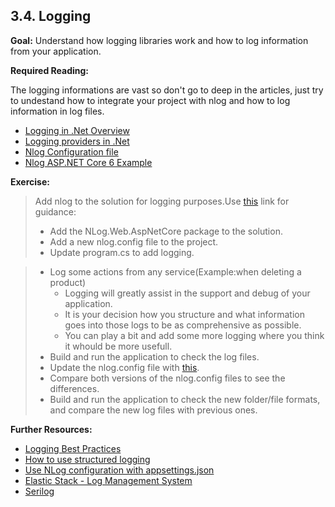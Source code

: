 ## 3.4. Logging

**Goal:** Understand how logging libraries work and how to log information from your application.

**Required Reading:**

The logging informations are vast so don't go to deep in the articles, just try to undestand how to integrate your project with nlog and how to log information in log files.

 - [Logging in .Net Overview](https://docs.microsoft.com/en-us/dotnet/core/extensions/logging?tabs=command-line)
 - [Logging providers in .Net](https://docs.microsoft.com/en-us/dotnet/core/extensions/logging-providers)
 - [Nlog Configuration file](https://github.com/NLog/NLog/wiki/Configuration-file)
 - [Nlog ASP.NET Core 6 Example](https://github.com/NLog/NLog.Web/tree/master/examples/ASP.NET%20Core%206)

**Exercise:**  
 > Add nlog to the solution for logging purposes.Use [this](https://github.com/NLog/NLog/wiki/Getting-started-with-ASP.NET-Core-6#2-create-a-nlogconfig-file) link for guidance:
 >- Add the NLog.Web.AspNetCore package to the solution.
 >- Add a new nlog.config file to the project.
 >- Update program.cs to add logging.

 >- Log some actions from any service(Example:when deleting a product)
 >    - Logging will greatly assist in the support and debug of your application.
 >    - It is your decision how you structure and what information goes into those logs to be as comprehensive as possible.
 >    - You can play a bit and add some more logging where you think it whould be more usefull.
 >- Build and run the application to check the log files.
 >- Update the nlog.config file with [this](https://github.com/msg-CareerPaths/csharp-training/blob/main/resources/nlog.config).
 >- Compare both versions of the nlog.config files to see the differences.
 >- Build and run the application to check the new folder/file formats, and compare the new log files with previous ones.

**Further Resources:**

 - [Logging Best Practices](https://raygun.com/blog/c-sharp-logging-best-practices/)
 - [How to use structured logging](https://github.com/nlog/nlog/wiki/How-to-use-structured-logging)
 - [Use NLog configuration with appsettings.json](https://github.com/NLog/NLog.Extensions.Logging/wiki/NLog-configuration-with-appsettings.json)
 - [Elastic Stack - Log Management System](https://www.elastic.co/what-is/elk-stack)
 - [Serilog](https://medium.com/@brucycenteio/adding-serilog-to-asp-net-core-net-7-8-5cba1d0dea2)
 
